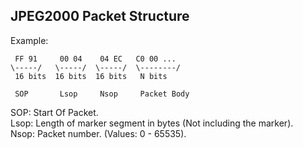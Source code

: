JPEG2000 Packet Structure
-------------------------

Example:  

```
 FF 91     00 04    04 EC   C0 00 ...
\-----/   \-----/  \-----/  \--------/
 16 bits  16 bits  16 bits   N bits
 
 SOP       Lsop     Nsop     Packet Body
```

SOP: Start Of Packet.  
Lsop: Length of marker segment in bytes (Not including the marker).  
Nsop: Packet number. (Values: 0 - 65535).  
